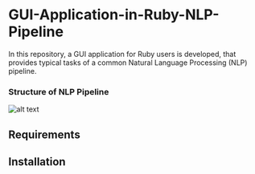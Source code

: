 # GUI-Application-in-Ruby-NLP-Pipeline
In this repository, a GUI application for Ruby users is developed, that provides typical tasks of a common Natural Language Processing (NLP) pipeline.



### Structure of NLP Pipeline
![alt text](https://github.com/joh-ga/GUI-Application-in-Ruby-NLP-Pipeline/blob/9020838284bd398c5077b655ca225bbc2434c291/pipeline-structure.png)

## Requirements

## Installation
